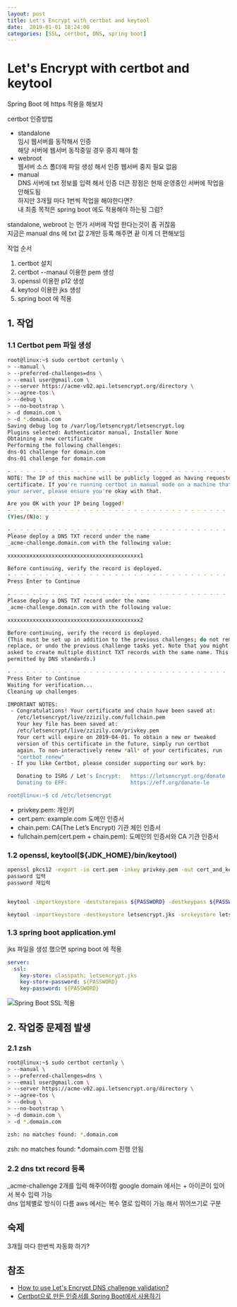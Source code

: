 ```yaml
---
layout: post
title: Let's Encrypt with certbot and keytool
date:  2019-01-01 18:24:00 
categories: [SSL, certbot, DNS, spring boot]
---
```


# Let's Encrypt with certbot and keytool

Spring Boot 에 https 적용을 해보자 

certbot 인증방법
- standalone  
 임시 웹서버를 동작해서 인증  
 해당 서버에 웹서버 동작중일 경우 중지 해야 함
- webroot  
 웹서버 소스 폴더에 파일 생성 해서 인증 웹서버 중지 필요 없음
- manual  
 DNS 서버에 txt 정보를 입력 해서 인증 더큰 장점은 현재 운영중인 서버에 작업을 안해도됨  
 하지만 3개월 마다 1번씩 작업을 해야한다면?  
 내 최종 목적은 spring boot 에도 적용해야 하는됭 그럼?  

standalone, webroot 는 먼가 서버에 작업 한다는것이 좀 귀찮음  
지금은 manual dns 에 txt 값 2개만 등록 해주면 끝 이게 더 편해보임  

작업 순서
1. certbot 설치 
1. certbot --manaul 이용한 pem 생성
1. openssl 이용한 p12 생성
1. keytool 이용한 jks 생성
1. spring boot 에 적용


## 1. 작업

### 1.1 Certbot pem 파일 생성
```bash
root@linux:~$ sudo certbot certonly \
> --manual \
> --preferred-challenges=dns \
> --email user@gmail.com \
> --server https://acme-v02.api.letsencrypt.org/directory \
> --agree-tos \
> --debug \
> --no-bootstrap \
> -d domain.com \
> -d *.domain.com
Saving debug log to /var/log/letsencrypt/letsencrypt.log
Plugins selected: Authenticator manual, Installer None
Obtaining a new certificate
Performing the following challenges:
dns-01 challenge for domain.com
dns-01 challenge for domain.com

- - - - - - - - - - - - - - - - - - - - - - - - - - - - - - - - - - - - - - - -
NOTE: The IP of this machine will be publicly logged as having requested this
certificate. If you're running certbot in manual mode on a machine that is not
your server, please ensure you're okay with that.

Are you OK with your IP being logged?
- - - - - - - - - - - - - - - - - - - - - - - - - - - - - - - - - - - - - - - -
(Y)es/(N)o: y

- - - - - - - - - - - - - - - - - - - - - - - - - - - - - - - - - - - - - - - -
Please deploy a DNS TXT record under the name
_acme-challenge.domain.com with the following value:

xxxxxxxxxxxxxxxxxxxxxxxxxxxxxxxxxxxxxxxxxx1

Before continuing, verify the record is deployed.
- - - - - - - - - - - - - - - - - - - - - - - - - - - - - - - - - - - - - - - -
Press Enter to Continue

- - - - - - - - - - - - - - - - - - - - - - - - - - - - - - - - - - - - - - - -
Please deploy a DNS TXT record under the name
_acme-challenge.domain.com with the following value:

xxxxxxxxxxxxxxxxxxxxxxxxxxxxxxxxxxxxxxxxxx2

Before continuing, verify the record is deployed.
(This must be set up in addition to the previous challenges; do not remove,
replace, or undo the previous challenge tasks yet. Note that you might be
asked to create multiple distinct TXT records with the same name. This is
permitted by DNS standards.)

- - - - - - - - - - - - - - - - - - - - - - - - - - - - - - - - - - - - - - - -
Press Enter to Continue
Waiting for verification...
Cleaning up challenges

IMPORTANT NOTES:
 - Congratulations! Your certificate and chain have been saved at:
   /etc/letsencrypt/live/zzizily.com/fullchain.pem
   Your key file has been saved at:
   /etc/letsencrypt/live/zzizily.com/privkey.pem
   Your cert will expire on 2019-04-01. To obtain a new or tweaked
   version of this certificate in the future, simply run certbot
   again. To non-interactively renew *all* of your certificates, run
   "certbot renew"
 - If you like Certbot, please consider supporting our work by:

   Donating to ISRG / Let's Encrypt:   https://letsencrypt.org/donate
   Donating to EFF:                    https://eff.org/donate-le

root@linux:~$ cd /etc/letsencrypt
```

- privkey.pem: 개인키
- cert.pem: example.com 도메인 인증서
- chain.pem: CA(The Let’s Encrypt) 기관 체인 인증서
- fullchain.pem(cert.pem + chain.pem): 도메인의 인증서와 CA 기관 인증서

### 1.2 openssl, keytool(${JDK_HOME}/bin/keytool)

```bash
openssl pkcs12 -export -in cert.pem -inkey privkey.pem -out cert_and_key.p12 -name zzizily -CAfile chain.pem -caname zzizily
password 입력 
password 재입력


keytool -importkeystore -deststorepass ${PASSWORD} -destkeypass ${PASSWORD} -destkeystore letsencrypt.jks -srckeystore cert_and_key.p12 -srcstoretype PKCS12 -alias zzizily

keytool -importkeystore -destkeystore letsencrypt.jks -srckeystore letsencrypt.jks -deststoretype pkcs12
```

### 1.3 spring boot application.yml

jks 파일을 생성 했으면 spring boot 에 적용

```yml
server:
  ssl:
    key-store: classpath: letsencrypt.jks
    key-store-password: ${PASSWORD}
    key-password: ${PASSWORD}
```

![Spring Boot SSL 적용](https://user-images.githubusercontent.com/8334910/50573012-ec66c580-0e0e-11e9-83a7-609bbf39689d.png)


## 2. 작업중 문제점 발생

### 2.1 zsh
```zsh
root@linux:~$ sudo certbot certonly \
> --manual \
> --preferred-challenges=dns \
> --email user@gmail.com \
> --server https://acme-v02.api.letsencrypt.org/directory \
> --agree-tos \
> --debug \
> --no-bootstrap \
> -d domain.com \
> -d *.domain.com

zsh: no matches found: *.domain.com
```
zsh: no matches found: *.domain.com 진행 안됨

### 2.2 dns txt record 등록 

_acme-challenge 2개를 입력 해주어야함 google domain 에서는 + 아이콘이 있어서 복수 입력 가능  
dns 업체별로 방식이 다름 aws 에서는 복수 열로 입력이 가능 해서 뛰어쓰기로 구분

## 숙제

3개월 마다 한번씩 자동화 하기?

## 참조
- [How to use Let's Encrypt DNS challenge validation?](https://serverfault.com/questions/750902/how-to-use-lets-encrypt-dns-challenge-validation)
- [Certbot으로 만든 인증서를 Spring Boot에서 사용하기](https://elfinlas.github.io/2018/03/19/spring-boot-tls-certbot)
